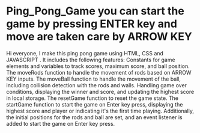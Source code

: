 # Ping_Pong_Game you can start the game by pressing ENTER key and move are taken care by ARROW KEY
Hi everyone, I make this ping pong game using HTML, CSS and JAVASCRIPT .
It includes the following features:
Constants for game elements and variables to track scores, maximum score, and ball position.
The moveRods function to handle the movement of rods based on ARROW KEY inputs.
The moveBall function to handle the movement of the ball, including collision detection with the rods and walls.
Handling game over conditions, displaying the winner and score, and updating the highest score in local storage.
The resetGame function to reset the game state.
The startGame function to start the game on Enter key press, displaying the highest score and player or indicating it's the first time playing.
Additionally, the initial positions for the rods and ball are set, and an event listener is added to start the game on Enter key press.
